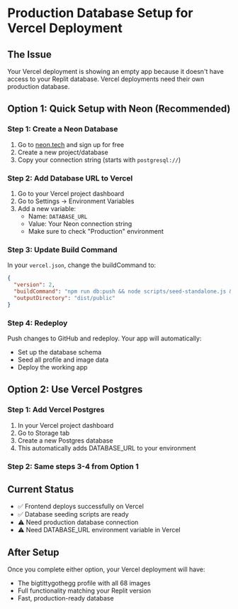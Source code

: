 # Production Database Setup for Vercel Deployment

## The Issue
Your Vercel deployment is showing an empty app because it doesn't have access to your Replit database. Vercel deployments need their own production database.

## Option 1: Quick Setup with Neon (Recommended)

### Step 1: Create a Neon Database
1. Go to [neon.tech](https://neon.tech) and sign up for free
2. Create a new project/database
3. Copy your connection string (starts with `postgresql://`)

### Step 2: Add Database URL to Vercel
1. Go to your Vercel project dashboard
2. Go to Settings → Environment Variables
3. Add a new variable:
   - Name: `DATABASE_URL`
   - Value: Your Neon connection string
   - Make sure to check "Production" environment

### Step 3: Update Build Command
In your `vercel.json`, change the buildCommand to:
```json
{
  "version": 2,
  "buildCommand": "npm run db:push && node scripts/seed-standalone.js && vite build",
  "outputDirectory": "dist/public"
}
```

### Step 4: Redeploy
Push changes to GitHub and redeploy. Your app will automatically:
- Set up the database schema
- Seed all profile and image data
- Deploy the working app

## Option 2: Use Vercel Postgres

### Step 1: Add Vercel Postgres
1. In your Vercel project dashboard
2. Go to Storage tab
3. Create a new Postgres database
4. This automatically adds DATABASE_URL to your environment

### Step 2: Same steps 3-4 from Option 1

## Current Status
- ✅ Frontend deploys successfully on Vercel
- ✅ Database seeding scripts are ready
- ⚠️ Need production database connection
- ⚠️ Need DATABASE_URL environment variable in Vercel

## After Setup
Once you complete either option, your Vercel deployment will have:
- The bigtittygothegg profile with all 68 images
- Full functionality matching your Replit version
- Fast, production-ready database